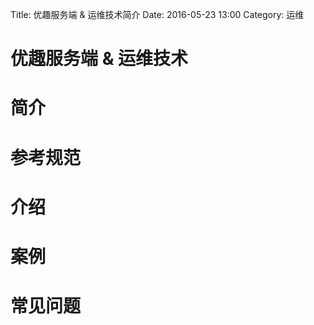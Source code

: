 Title: 优趣服务端 & 运维技术简介
Date: 2016-05-23 13:00
Category: 运维

# 优趣服务端 & 运维技术

# 简介

# 参考规范

# 介绍

# 案例

# 常见问题




